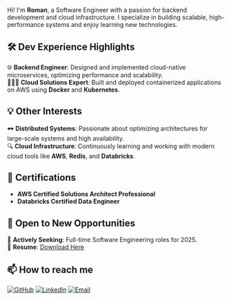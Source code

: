 Hi! I'm **Roman**, a Software Engineer with a passion for backend development and cloud infrastructure. I specialize in building scalable, high-performance systems and enjoy learning new technologies.

## 🛠️ Dev Experience Highlights

🌐 **Backend Engineer**: Designed and implemented cloud-native microservices, optimizing performance and scalability.  
👨🏻‍💻 **Cloud Solutions Expert**: Built and deployed containerized applications on AWS using **Docker** and **Kubernetes**.

## 💡 Other Interests

🕶️ **Distributed Systems**: Passionate about optimizing architectures for large-scale systems and high availability.  
🔍 **Cloud Infrastructure**: Continuously learning and working with modern cloud tools like **AWS**, **Redis**, and **Databricks**.

## 🏅 Certifications

- **AWS Certified Solutions Architect Professional**  
- **Databricks Certified Data Engineer**

## 🌟 Open to New Opportunities

👀 **Actively Seeking**: Full-time Software Engineering roles for 2025.  
📄 **Resume**: [Download Here](https://github.com/romanywu/romanywu/blob/main/RomanWu_Resume.pdf)

## 📫 How to reach me

[![GitHub](https://img.shields.io/badge/-GitHub-333?style=for-the-badge&logo=github&logoColor=white)](https://github.com/romanywu)
[![LinkedIn](https://img.shields.io/badge/-LinkedIn-blue?style=for-the-badge&logo=linkedin&logoColor=white)](https://linkedin.com/in/romanywu)
[![Email](https://img.shields.io/badge/-Email-c14438?style=for-the-badge&logo=gmail&logoColor=white)](mailto:roman.y.wu@gmail.com)


